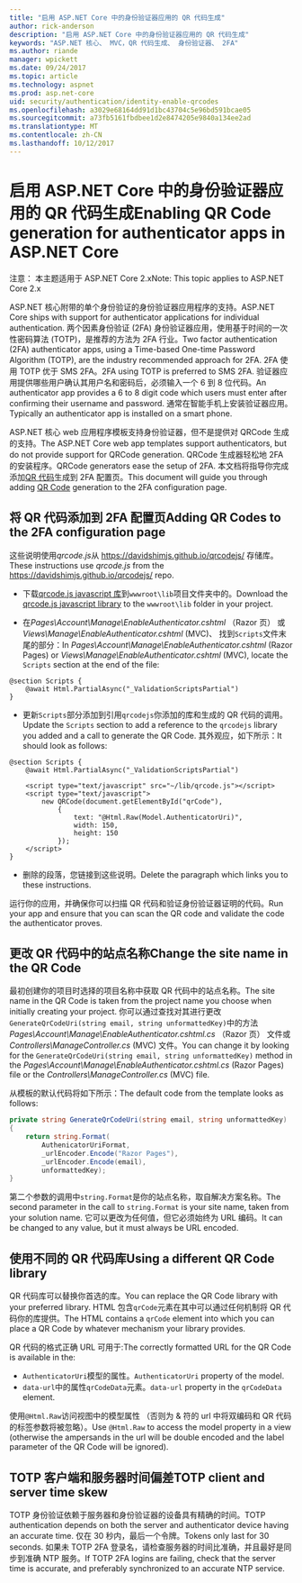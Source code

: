 ```yaml
---
title: "启用 ASP.NET Core 中的身份验证器应用的 QR 代码生成"
author: rick-anderson
description: "启用 ASP.NET Core 中的身份验证器应用的 QR 代码生成"
keywords: "ASP.NET 核心、 MVC，QR 代码生成、 身份验证器、 2FA"
ms.author: riande
manager: wpickett
ms.date: 09/24/2017
ms.topic: article
ms.technology: aspnet
ms.prod: asp.net-core
uid: security/authentication/identity-enable-qrcodes
ms.openlocfilehash: a3029e68164dd91d1bc43704c5e96bd591bcae05
ms.sourcegitcommit: a73fb5161fbdbee1d2e8474205e9840a134ee2ad
ms.translationtype: MT
ms.contentlocale: zh-CN
ms.lasthandoff: 10/12/2017
---
```

# <a name="enabling-qr-code-generation-for-authenticator-apps-in-aspnet-core"></a><span data-ttu-id="94d46-104">启用 ASP.NET Core 中的身份验证器应用的 QR 代码生成</span><span class="sxs-lookup"><span data-stu-id="94d46-104">Enabling QR Code generation for authenticator apps in ASP.NET Core</span></span>

<span data-ttu-id="94d46-105">注意： 本主题适用于 ASP.NET Core 2.x</span><span class="sxs-lookup"><span data-stu-id="94d46-105">Note: This topic applies to ASP.NET Core 2.x</span></span>

<span data-ttu-id="94d46-106">ASP.NET 核心附带的单个身份验证的身份验证器应用程序的支持。</span><span class="sxs-lookup"><span data-stu-id="94d46-106">ASP.NET Core ships with support for authenticator applications for individual authentication.</span></span> <span data-ttu-id="94d46-107">两个因素身份验证 (2FA) 身份验证器应用，使用基于时间的一次性密码算法 (TOTP)，是推荐的方法为 2FA 行业。</span><span class="sxs-lookup"><span data-stu-id="94d46-107">Two factor authentication (2FA) authenticator apps, using a Time-based One-time Password Algorithm (TOTP), are the industry recommended approach for 2FA.</span></span> <span data-ttu-id="94d46-108">2FA 使用 TOTP 优于 SMS 2FA。</span><span class="sxs-lookup"><span data-stu-id="94d46-108">2FA using TOTP is preferred to SMS 2FA.</span></span> <span data-ttu-id="94d46-109">验证器应用提供哪些用户确认其用户名和密码后，必须输入一个 6 到 8 位代码。</span><span class="sxs-lookup"><span data-stu-id="94d46-109">An authenticator app provides a 6 to 8 digit code which users must enter after confirming their username and password.</span></span> <span data-ttu-id="94d46-110">通常在智能手机上安装验证器应用。</span><span class="sxs-lookup"><span data-stu-id="94d46-110">Typically an authenticator app is installed on a smart phone.</span></span>

<span data-ttu-id="94d46-111">ASP.NET 核心 web 应用程序模板支持身份验证器，但不是提供对 QRCode 生成的支持。</span><span class="sxs-lookup"><span data-stu-id="94d46-111">The ASP.NET Core web app templates support authenticators, but do not provide support for QRCode generation.</span></span> <span data-ttu-id="94d46-112">QRCode 生成器轻松地 2FA 的安装程序。</span><span class="sxs-lookup"><span data-stu-id="94d46-112">QRCode generators ease the setup of 2FA.</span></span> <span data-ttu-id="94d46-113">本文档将指导你完成添加[QR 代码](https://wikipedia.org/wiki/QR_code)生成到 2FA 配置页。</span><span class="sxs-lookup"><span data-stu-id="94d46-113">This document will guide you through adding [QR Code](https://wikipedia.org/wiki/QR_code) generation to the 2FA configuration page.</span></span>

## <a name="adding-qr-codes-to-the-2fa-configuration-page"></a><span data-ttu-id="94d46-114">将 QR 代码添加到 2FA 配置页</span><span class="sxs-lookup"><span data-stu-id="94d46-114">Adding QR Codes to the 2FA configuration page</span></span>

<span data-ttu-id="94d46-115">这些说明使用*qrcode.js*从 https://davidshimjs.github.io/qrcodejs/ 存储库。</span><span class="sxs-lookup"><span data-stu-id="94d46-115">These instructions use *qrcode.js* from the https://davidshimjs.github.io/qrcodejs/ repo.</span></span>

* <span data-ttu-id="94d46-116">下载[qrcode.js javascript 库](https://davidshimjs.github.io/qrcodejs/)到`wwwroot\lib`项目文件夹中的。</span><span class="sxs-lookup"><span data-stu-id="94d46-116">Download the [qrcode.js javascript library](https://davidshimjs.github.io/qrcodejs/) to the `wwwroot\lib` folder in your project.</span></span>

* <span data-ttu-id="94d46-117">在*Pages\Account\Manage\EnableAuthenticator.cshtml* （Razor 页） 或*Views\Manage\EnableAuthenticator.cshtml* (MVC)、 找到`Scripts`文件末尾的部分：</span><span class="sxs-lookup"><span data-stu-id="94d46-117">In *Pages\Account\Manage\EnableAuthenticator.cshtml* (Razor Pages) or *Views\Manage\EnableAuthenticator.cshtml* (MVC), locate the `Scripts` section at the end of the file:</span></span>

```cshtml
@section Scripts {
    @await Html.PartialAsync("_ValidationScriptsPartial")
}
```

* <span data-ttu-id="94d46-118">更新`Scripts`部分添加到引用`qrcodejs`你添加的库和生成的 QR 代码的调用。</span><span class="sxs-lookup"><span data-stu-id="94d46-118">Update the `Scripts` section to add a reference to the `qrcodejs` library you added and a call to generate the QR Code.</span></span> <span data-ttu-id="94d46-119">其外观应，如下所示：</span><span class="sxs-lookup"><span data-stu-id="94d46-119">It should look as follows:</span></span>

```cshtml
@section Scripts {
    @await Html.PartialAsync("_ValidationScriptsPartial")

    <script type="text/javascript" src="~/lib/qrcode.js"></script>
    <script type="text/javascript">
        new QRCode(document.getElementById("qrCode"),
            {
                text: "@Html.Raw(Model.AuthenticatorUri)",
                width: 150,
                height: 150
            });
    </script>
}
```

* <span data-ttu-id="94d46-120">删除的段落，您链接到这些说明。</span><span class="sxs-lookup"><span data-stu-id="94d46-120">Delete the paragraph which links you to these instructions.</span></span>

<span data-ttu-id="94d46-121">运行你的应用，并确保你可以扫描 QR 代码和验证身份验证器证明的代码。</span><span class="sxs-lookup"><span data-stu-id="94d46-121">Run your app and ensure that you can scan the QR code and validate the code the authenticator proves.</span></span>

## <a name="change-the-site-name-in-the-qr-code"></a><span data-ttu-id="94d46-122">更改 QR 代码中的站点名称</span><span class="sxs-lookup"><span data-stu-id="94d46-122">Change the site name in the QR Code</span></span>

<span data-ttu-id="94d46-123">最初创建你的项目时选择的项目名称中获取 QR 代码中的站点名称。</span><span class="sxs-lookup"><span data-stu-id="94d46-123">The site name in the QR Code is taken from the project name you choose when initially creating your project.</span></span> <span data-ttu-id="94d46-124">你可以通过查找对其进行更改`GenerateQrCodeUri(string email, string unformattedKey)`中的方法*Pages\Account\Manage\EnableAuthenticator.cshtml.cs* （Razor 页） 文件或*Controllers\ManageController.cs* (MVC) 文件。</span><span class="sxs-lookup"><span data-stu-id="94d46-124">You can change it by looking for the `GenerateQrCodeUri(string email, string unformattedKey)` method in the *Pages\Account\Manage\EnableAuthenticator.cshtml.cs* (Razor Pages) file or the *Controllers\ManageController.cs* (MVC) file.</span></span> 

<span data-ttu-id="94d46-125">从模板的默认代码将如下所示：</span><span class="sxs-lookup"><span data-stu-id="94d46-125">The default code from the template looks as follows:</span></span>

```c#
private string GenerateQrCodeUri(string email, string unformattedKey)
{
    return string.Format(
        AuthenicatorUriFormat,
        _urlEncoder.Encode("Razor Pages"),
        _urlEncoder.Encode(email),
        unformattedKey);
}
```

<span data-ttu-id="94d46-126">第二个参数的调用中`string.Format`是你的站点名称，取自解决方案名称。</span><span class="sxs-lookup"><span data-stu-id="94d46-126">The second parameter in the call to `string.Format` is your site name, taken from your solution name.</span></span> <span data-ttu-id="94d46-127">它可以更改为任何值，但它必须始终为 URL 编码。</span><span class="sxs-lookup"><span data-stu-id="94d46-127">It can be changed to any value, but it must always be URL encoded.</span></span>

## <a name="using-a-different-qr-code-library"></a><span data-ttu-id="94d46-128">使用不同的 QR 代码库</span><span class="sxs-lookup"><span data-stu-id="94d46-128">Using a different QR Code library</span></span>

<span data-ttu-id="94d46-129">QR 代码库可以替换你首选的库。</span><span class="sxs-lookup"><span data-stu-id="94d46-129">You can replace the QR Code library with your preferred library.</span></span> <span data-ttu-id="94d46-130">HTML 包含`qrCode`元素在其中可以通过任何机制将 QR 代码你的库提供。</span><span class="sxs-lookup"><span data-stu-id="94d46-130">The HTML contains a `qrCode` element into which you can place a QR Code by whatever mechanism your library provides.</span></span>

<span data-ttu-id="94d46-131">QR 代码的格式正确 URL 可用于:</span><span class="sxs-lookup"><span data-stu-id="94d46-131">The correctly formatted URL for the QR Code is available in the:</span></span>

* <span data-ttu-id="94d46-132">`AuthenticatorUri`模型的属性。</span><span class="sxs-lookup"><span data-stu-id="94d46-132">`AuthenticatorUri` property of the model.</span></span>
* <span data-ttu-id="94d46-133">`data-url`中的属性`qrCodeData`元素。</span><span class="sxs-lookup"><span data-stu-id="94d46-133">`data-url` property in the `qrCodeData` element.</span></span> 

<span data-ttu-id="94d46-134">使用`@Html.Raw`访问视图中的模型属性 （否则为 & 符的 url 中将双编码和 QR 代码的标签参数将被忽略）。</span><span class="sxs-lookup"><span data-stu-id="94d46-134">Use `@Html.Raw` to access the model property in a view (otherwise the ampersands in the url will be double encoded and the label parameter of the QR Code will be ignored).</span></span>

## <a name="totp-client-and-server-time-skew"></a><span data-ttu-id="94d46-135">TOTP 客户端和服务器时间偏差</span><span class="sxs-lookup"><span data-stu-id="94d46-135">TOTP client and server time skew</span></span>

<span data-ttu-id="94d46-136">TOTP 身份验证依赖于服务器和身份验证器的设备具有精确的时间。</span><span class="sxs-lookup"><span data-stu-id="94d46-136">TOTP authentication depends on both the server and authenticator device having an accurate time.</span></span> <span data-ttu-id="94d46-137">仅在 30 秒内，最后一个令牌。</span><span class="sxs-lookup"><span data-stu-id="94d46-137">Tokens only last for 30 seconds.</span></span> <span data-ttu-id="94d46-138">如果未 TOTP 2FA 登录名，请检查服务器的时间比准确，并且最好是同步到准确 NTP 服务。</span><span class="sxs-lookup"><span data-stu-id="94d46-138">If TOTP 2FA logins are failing, check that the server time is accurate, and preferably synchronized to an accurate NTP service.</span></span>
